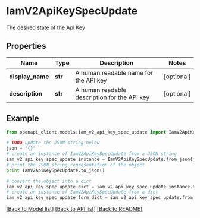 # IamV2ApiKeySpecUpdate

The desired state of the Api Key

## Properties
Name | Type | Description | Notes
------------ | ------------- | ------------- | -------------
**display_name** | **str** | A human readable name for the API key | [optional] 
**description** | **str** | A human readable description for the API key | [optional] 

## Example

```python
from openapi_client.models.iam_v2_api_key_spec_update import IamV2ApiKeySpecUpdate

# TODO update the JSON string below
json = "{}"
# create an instance of IamV2ApiKeySpecUpdate from a JSON string
iam_v2_api_key_spec_update_instance = IamV2ApiKeySpecUpdate.from_json(json)
# print the JSON string representation of the object
print IamV2ApiKeySpecUpdate.to_json()

# convert the object into a dict
iam_v2_api_key_spec_update_dict = iam_v2_api_key_spec_update_instance.to_dict()
# create an instance of IamV2ApiKeySpecUpdate from a dict
iam_v2_api_key_spec_update_form_dict = iam_v2_api_key_spec_update.from_dict(iam_v2_api_key_spec_update_dict)
```
[[Back to Model list]](../ccloud/README.md#documentation-for-models) [[Back to API list]](../ccloud/README.md#documentation-for-api-endpoints) [[Back to README]](../ccloud/README.md)


